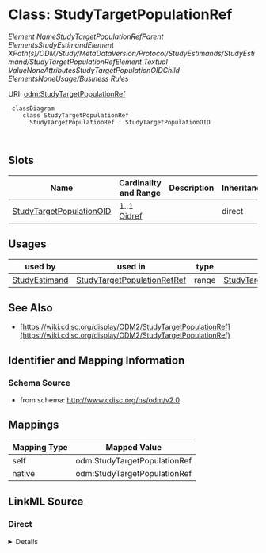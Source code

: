 # Class: StudyTargetPopulationRef


_Element NameStudyTargetPopulationRefParent ElementsStudyEstimandElement XPath(s)/ODM/Study/MetaDataVersion/Protocol/StudyEstimands/StudyEstimand/StudyTargetPopulationRefElement Textual ValueNoneAttributesStudyTargetPopulationOIDChild ElementsNoneUsage/Business Rules_





URI: [odm:StudyTargetPopulationRef](http://www.cdisc.org/ns/odm/v2.0/StudyTargetPopulationRef)



```mermaid
 classDiagram
    class StudyTargetPopulationRef
      StudyTargetPopulationRef : StudyTargetPopulationOID
        
      
```




<!-- no inheritance hierarchy -->


## Slots

| Name | Cardinality and Range | Description | Inheritance |
| ---  | --- | --- | --- |
| [StudyTargetPopulationOID](StudyTargetPopulationOID.md) | 1..1 <br/> [Oidref](Oidref.md) |  | direct |





## Usages

| used by | used in | type | used |
| ---  | --- | --- | --- |
| [StudyEstimand](StudyEstimand.md) | [StudyTargetPopulationRefRef](StudyTargetPopulationRefRef.md) | range | [StudyTargetPopulationRef](StudyTargetPopulationRef.md) |






## See Also

* [https://wiki.cdisc.org/display/ODM2/StudyTargetPopulationRef](https://wiki.cdisc.org/display/ODM2/StudyTargetPopulationRef)

## Identifier and Mapping Information







### Schema Source


* from schema: http://www.cdisc.org/ns/odm/v2.0





## Mappings

| Mapping Type | Mapped Value |
| ---  | ---  |
| self | odm:StudyTargetPopulationRef |
| native | odm:StudyTargetPopulationRef |





## LinkML Source

<!-- TODO: investigate https://stackoverflow.com/questions/37606292/how-to-create-tabbed-code-blocks-in-mkdocs-or-sphinx -->

### Direct

<details>
```yaml
name: StudyTargetPopulationRef
description: Element NameStudyTargetPopulationRefParent ElementsStudyEstimandElement
  XPath(s)/ODM/Study/MetaDataVersion/Protocol/StudyEstimands/StudyEstimand/StudyTargetPopulationRefElement
  Textual ValueNoneAttributesStudyTargetPopulationOIDChild ElementsNoneUsage/Business
  Rules
from_schema: http://www.cdisc.org/ns/odm/v2.0
see_also:
- https://wiki.cdisc.org/display/ODM2/StudyTargetPopulationRef
slots:
- StudyTargetPopulationOID
slot_usage:
  StudyTargetPopulationOID:
    name: StudyTargetPopulationOID
    domain_of:
    - StudyTargetPopulationRef
    range: oidref
    required: true
class_uri: odm:StudyTargetPopulationRef

```
</details>

### Induced

<details>
```yaml
name: StudyTargetPopulationRef
description: Element NameStudyTargetPopulationRefParent ElementsStudyEstimandElement
  XPath(s)/ODM/Study/MetaDataVersion/Protocol/StudyEstimands/StudyEstimand/StudyTargetPopulationRefElement
  Textual ValueNoneAttributesStudyTargetPopulationOIDChild ElementsNoneUsage/Business
  Rules
from_schema: http://www.cdisc.org/ns/odm/v2.0
see_also:
- https://wiki.cdisc.org/display/ODM2/StudyTargetPopulationRef
slot_usage:
  StudyTargetPopulationOID:
    name: StudyTargetPopulationOID
    domain_of:
    - StudyTargetPopulationRef
    range: oidref
    required: true
attributes:
  StudyTargetPopulationOID:
    name: StudyTargetPopulationOID
    from_schema: http://www.cdisc.org/ns/odm/v2.0
    rank: 1000
    alias: StudyTargetPopulationOID
    owner: StudyTargetPopulationRef
    domain_of:
    - StudyTargetPopulationRef
    range: oidref
    required: true
class_uri: odm:StudyTargetPopulationRef

```
</details>
